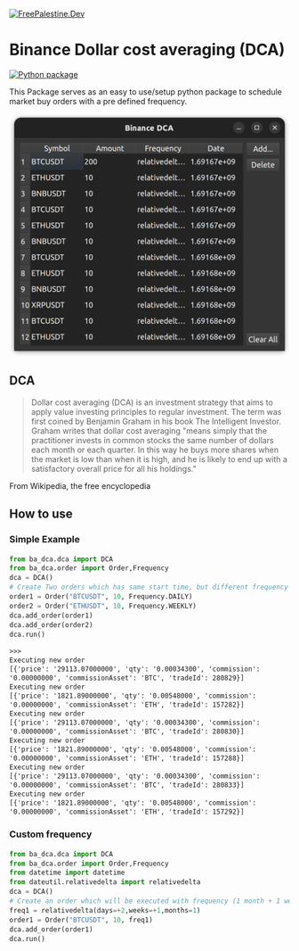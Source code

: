 [![FreePalestine.Dev](https://freepalestine.dev/header/1)](https://freepalestine.dev)
# Binance Dollar cost averaging (DCA) 
[![Python package](https://github.com/HemaZ/binance-dca/actions/workflows/python-package.yml/badge.svg)](https://github.com/HemaZ/binance-dca/actions/workflows/python-package.yml)

This Package serves as an easy to use/setup python package to schedule market buy orders with a pre defined frequency. 

![screenshot](screenshot.png)

## DCA 

> Dollar cost averaging (DCA) is an investment strategy that aims to apply value investing principles to regular investment. The term was first coined by Benjamin Graham in his book The Intelligent Investor. Graham writes that dollar cost averaging "means simply that the practitioner invests in common stocks the same number of dollars each month or each quarter. In this way he buys more shares when the market is low than when it is high, and he is likely to end up with a satisfactory overall price for all his holdings."

From Wikipedia, the free encyclopedia

## How to use 

### Simple Example

```python
from ba_dca.dca import DCA
from ba_dca.order import Order,Frequency
dca = DCA()
# Create Two orders which has same start time, but different frequency
order1 = Order("BTCUSDT", 10, Frequency.DAILY)
order2 = Order("ETHUSDT", 10, Frequency.WEEKLY)
dca.add_order(order1)
dca.add_order(order2)
dca.run()
```

```console
>>> 
Executing new order
[{'price': '29113.07000000', 'qty': '0.00034300', 'commission': '0.00000000', 'commissionAsset': 'BTC', 'tradeId': 280829}]
Executing new order
[{'price': '1821.89000000', 'qty': '0.00548000', 'commission': '0.00000000', 'commissionAsset': 'ETH', 'tradeId': 157282}]
Executing new order
[{'price': '29113.07000000', 'qty': '0.00034300', 'commission': '0.00000000', 'commissionAsset': 'BTC', 'tradeId': 280830}]
Executing new order
[{'price': '1821.89000000', 'qty': '0.00548000', 'commission': '0.00000000', 'commissionAsset': 'ETH', 'tradeId': 157288}]
Executing new order
[{'price': '29113.07000000', 'qty': '0.00034300', 'commission': '0.00000000', 'commissionAsset': 'BTC', 'tradeId': 280833}]
Executing new order
[{'price': '1821.89000000', 'qty': '0.00548000', 'commission': '0.00000000', 'commissionAsset': 'ETH', 'tradeId': 157292}]

```

### Custom frequency

```python
from ba_dca.dca import DCA
from ba_dca.order import Order,Frequency
from datetime import datetime
from dateutil.relativedelta import relativedelta
dca = DCA()
# Create an order which will be executed with frequency (1 month + 1 week + 2 days)
freq1 = relativedelta(days=+2,weeks=+1,months=1)
order1 = Order("BTCUSDT", 10, freq1)
dca.add_order(order1)
dca.run()
```
